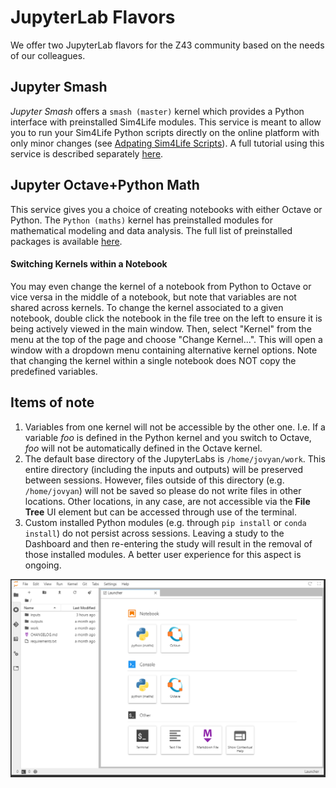 # JupyterLab Flavors

We offer two JupyterLab flavors for the Z43 community based on the needs of our colleagues. 

## Jupyter Smash
*Jupyter Smash* offers a ```smash (master)``` kernel which provides a Python interface with preinstalled Sim4Life modules. This service is meant to allow you to run your Sim4Life Python scripts directly on the online platform with only minor changes (see [Adpating Sim4Life Scripts](../../../GeneralUsage/adaptscripts.md)). A full tutorial using this service is described separately [here](.../../../Tutorials/Sim4LifeParallelPlate.md).

## Jupyter Octave+Python Math
This service gives you a choice of creating notebooks with either Octave or Python. The ```Python (maths)``` kernel has preinstalled modules for mathematical modeling and data analysis. The full list of preinstalled packages is available [here](https://git.speag.com/oSparc/sparc-internal/-/blob/master/services/jupyter-octave-python-math/kernels/python-maths/requirements.txt).

#### Switching Kernels within a Notebook
You may even change the kernel of a notebook from Python to Octave or vice versa in the middle of a notebook, but note that variables are not shared across kernels. To change the kernel associated to a given notebook, double click the notebook in the file tree on the left to ensure it is being actively viewed in the main window. Then, select "Kernel" from the menu at the top of the page and choose "Change Kernel...". This will open a window with a dropdown menu containing alternative kernel options.  Note that changing the kernel within a single notebook does NOT copy the predefined variables. 

## Items of note
1. Variables from one kernel will not be accessible by the other one. I.e. If a variable *foo* is defined in the Python kernel and you switch to Octave, *foo* will not be automatically defined in the Octave kernel.
2. The default base directory of the JupyterLabs is ```/home/jovyan/work```. This entire directory (including the inputs and outputs) will be preserved between sessions. However, files outside of this directory (e.g. ```/home/jovyan```) will not be saved so please do not write files in other locations. Other locations, in any case, are not accessible via the **File Tree** UI element but can be accessed through use of the terminal.
3. Custom installed Python modules (e.g. through ```pip install``` or ```conda install```) do not persist across sessions. Leaving a study to the Dashboard and then re-entering the study will result in the removal of those installed modules. A better user experience for this aspect is ongoing. 


![jop](../../../_media/jop.png)